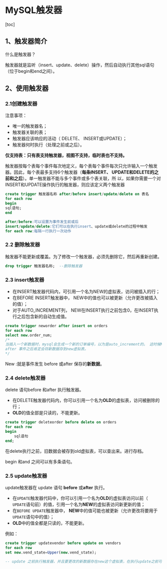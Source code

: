 # MySQL触发器

[toc]

## 1、触发器简介

什么是触发器？

触发器就是监听（insert、update、delete）操作，然后自动执行其他sql语句（位于begin和end之间）。

## 2、使用触发器

### 2.1创建触发器

注意事项：

- 唯一的触发器名；
- 触发器关联的表；
- 触发器应该响应的活动（ DELETE、 INSERT或UPDATE）；
- 触发器何时执行（处理之前或之后）。  

**仅支持表：只有表支持触发器，视图不支持，临时表也不支持。**

触发器按每个表每个事件每次地定义，每个表每个事件每次只允许输入一个触发器。因此，每个表最多支持6个触发器（**每条INSERT、 UPDATE和DELETE的之前和之后**）。单一触发器不能与多个事件或多个表关联，所
以，如果你需要一个对INSERT和UPDATE操作执行的触发器，则应该定义两个触发器  

```sql
create trigger 触发器名称 after/before insert/update/delete on 表名
for each row
begin
sql语句;
end
```

```sql
after/before:可以设置为事件发生前或后
insert/update/delete:它们可以在执行insert、update或delete的过程中触发
for each row:每隔一行执行一次动作
```

### 2.2 删除触发器

触发器不能更新或覆盖。为了修改一个触发器，必须先删除它，然后再重新创建。  

```sql
drop trigger 触发器名称;  --删除触发器
```

### 2.3 insert触发器

- 在INSERT触发器代码内，可引用一个名为NEW的虚拟表，访问被插入的行；
-  在BEFORE INSERT触发器中， NEW中的值也可以被更新（允许更改被插入的值）；
- 对于AUTO_INCREMENT列， NEW在INSERT执行之前包含0，在INSERT执行之后包含新的自动生成值。 

```sql
create trigger neworder after insert on orders
for each row 
select new.order_num;
/*
当插入一个新数据时，mysql会生成一个新的订单编号，以为是auto_increment的。 这时候NEW这张虚拟表存的就是新生成的数据，淡然可以从New.order_num 拿出当前插入的订单ID。
after 事件之后肯定会将新数据存到new虚拟表。
*/
```

New :就是事件发生 before 或after 保存的**新数据**。

### 2.4 delete触发器

delete 语句before 和after  执行触发器。

- 在DELETE触发器代码内，你可以引用一个名为**OLD**的虚拟表，访问被删除的行；  
- **OLD**的值全部是只读的，不能更新。

```sql
create trigger deleteorder before delete on orders
for each row
begin
	sql语句
end;
```

在delete执行之前，旧数据会被存到old虚拟表，可以查出来。进行存档。

begin 和and 之间可以有多条语句。

### 2.5 update触发器

update触发器在 update 语句 **before** 或**after** 执行。

- 在`UPDATE`触发器代码中，你可以引用一个名为**OLD**的虚拟表访问以前（ `UPDATE`语句前）的值，引用一个名为**NEW**的虚拟表访问新更新的值；
- 在`BEFORE UPDATE`触发器中， **NEW**中的值可能也被更新（允许更改将要用于`UPDATE`语句中的值）；
- **OLD**中的值全都是只读的，不能更新。 

例如：

```sql
create trigger updatevendor before update on vendors
for each row 
set new.vend_state=Upper(new.vend_state);

-- update 之前执行触发器，并且要更改的新数据存在new这个虚拟表，在执行update之前可以修改，这里过滤数据变为大写，然后再执行update。
```

